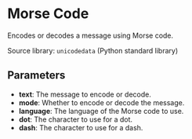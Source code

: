 # Morse Code

Encodes or decodes a message using Morse code.

Source library: `unicodedata` (Python standard library)

## Parameters

- **text**: The message to encode or decode.
- **mode**: Whether to encode or decode the message.
- **language**: The language of the Morse code to use.
- **dot**: The character to use for a dot.
- **dash**: The character to use for a dash.